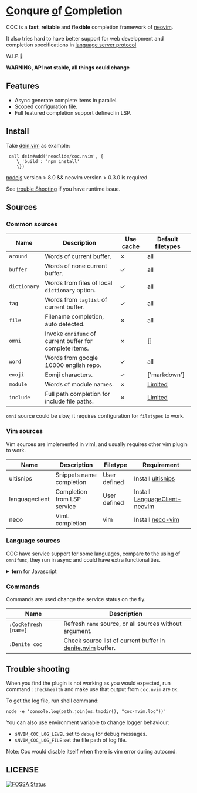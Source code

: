 # [C](#)onqure [o](#)f  [C](#)ompletion

COC is a **fast**, **reliable** and **flexible** completion framework of
[neovim](https://github.com/neovim/neovim).

It also tries hard to have better support for web development and completion
specifications in [language server protocol](https://github.com/Microsoft/language-server-protocol)

W.I.P.🐒

**WARNING, API not stable, all things could change**

## Features

* Async generate complete items in parallel.
* Scoped configuration file.
* Full featured completion support defined in LSP.

## Install

Take [dein.vim](https://github.com/Shougo/dein.vim) as example:

``` vim
 call dein#add('neoclide/coc.nvim', {
    \ 'build': 'npm install'
    \})
```

[nodejs](http://nodejs.org/) version > 8.0 && neovim version > 0.3.0 is required.

See [trouble Shooting](#trouble-shooting) if you have runtime issue.

## Sources

### Common sources


Name         | Description                                             | Use cache   | Default filetypes
------------ | -------------                                           | ------------|------------
`around`     | Words of current buffer.                                | ✗           | all
`buffer`     | Words of none current buffer.                           | ✓           | all
`dictionary` | Words from files of local `dictionary` option.          | ✓           | all
`tag`        | Words from `taglist` of current buffer.                 | ✓           | all
`file`       | Filename completion, auto detected.                     | ✗           | all
`omni`       | Invoke `omnifunc` of current buffer for complete items. | ✗           | []
`word`       | Words from google 10000 english repo.                   | ✓           | all
`emoji`      | Eomji characters.                                       | ✓           | ['markdown']
`module`     | Words of module names.                                  | ✗           | [Limited](/src/source/module_resolve)
`include`    | Full path completion for include file paths.            | ✗           | [Limited](/src/source/include_resolve)

`omni` source could be slow, it requires configuration for `filetypes` to work.

### Vim sources

Vim sources are implemented in viml, and usually requires other vim plugin to
work.

Name           |Description                |Filetype     | Requirement
------------   |------------               |------------ | -------------
ultisnips      |Snippets name completion   |User defined | Install [ultisnips](https://github.com/SirVer/ultisnips)
languageclient |Completion from LSP service|User defined | Install [LanguageClient-neovim](https://github.com/autozimu/LanguageClient-neovim)
neco           |VimL completion            |vim          | Install [neco-vim](https://github.com/Shougo/neco-vim)

### Language sources

COC have service support for some languages, compare to the using of `omnifunc`,
they run in async and could have extra functionalities.

<details>
  <summary><strong>tern</strong> for Javascript</summary>

  Using <a href="https://github.com/ternjs/tern">tern</a> as engine, no extra installation
  required.

  Addtional support: `show documents`, `jump to definition` and `show signature`.

  Use `:h coc_source_tern` in vim for detail.
</details>

### Commands

Commands are used change the service status on the fly.

Name                 | Description
------------         | -------------
`:CocRefresh [name]` | Refresh `name` source, or all sources without argument.
`:Denite coc`        | Check source list of current buffer in [denite.nvim](https://github.com/Shougo/denite.nvim) buffer.

## Trouble shooting

When you find the plugin is not working as you would expected, run command
`:checkhealth` and make use that output from `coc.nvim` are `OK`.

To get the log file, run shell command:

    node -e 'console.log(path.join(os.tmpdir(), "coc-nvim.log"))'

You can also use environment variable to change logger behaviour:

* `$NVIM_COC_LOG_LEVEL` set to `debug` for debug messages.
* `$NVIM_COC_LOG_FILE` set the file path of log file.

Note: Coc would disable itself when there is vim error during autocmd.

## LICENSE

[![FOSSA Status](https://app.fossa.io/api/projects/git%2Bgithub.com%2Fneoclide%2Fcoc.nvim.svg?type=large)](https://app.fossa.io/projects/git%2Bgithub.com%2Fneoclide%2Fcoc.nvim?ref=badge_large)
